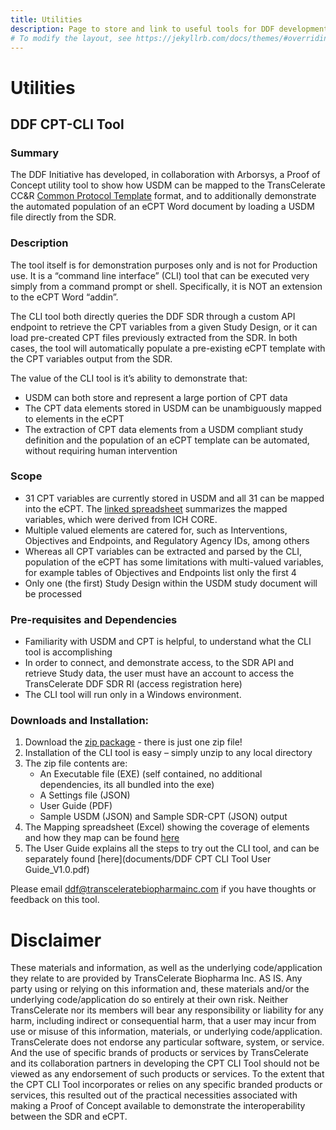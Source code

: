 ```yaml
---
title: Utilities
description: Page to store and link to useful tools for DDF development/implementation
# To modify the layout, see https://jekyllrb.com/docs/themes/#overriding-theme-defaults
---
```

# Utilities



## DDF CPT-CLI Tool

### Summary
The DDF Initiative has developed, in collaboration with Arborsys, a Proof of Concept utility tool to show how USDM can be mapped to the TransCelerate CC&R [Common Protocol Template](https://www.transceleratebiopharmainc.com/assets/clinical-content-reuse-solutions/) format, and to additionally demonstrate the automated population of an eCPT Word document by loading a USDM file directly from the SDR.
 
### Description
The tool itself is for demonstration purposes only and is not for Production use.  It is a “command line interface” (CLI) tool that can be executed very simply from a command prompt or shell.  Specifically, it is NOT an extension to the eCPT Word “addin”. 
 
The CLI tool both directly queries the DDF SDR through a custom API endpoint to retrieve the CPT variables from a given Study Design, or it can load pre-created CPT files previously extracted from the SDR.  In both cases, the tool will automatically populate a pre-existing eCPT template with the CPT variables output from the SDR.
 
The value of the CLI tool is it’s ability to demonstrate that:
- USDM can both store and represent a large portion of CPT data
- The CPT data elements stored in USDM can be unambiguously mapped to elements in the eCPT
- The extraction of CPT data elements from a USDM compliant study definition and the population of an eCPT template can be automated, without requiring human intervention
 
### Scope
- 31 CPT variables are currently stored in USDM and all 31 can be mapped into the eCPT.  The [linked spreadsheet](documents/ddf-sdr-ri-usdm-cpt-mapping-sheet-v2.0.xlsx) summarizes the mapped variables, which were derived from ICH CORE.
- Multiple valued elements are catered for, such as Interventions, Objectives and Endpoints, and Regulatory Agency IDs, among others
- Whereas all CPT variables can be extracted and parsed by the CLI, population of the eCPT has some limitations with multi-valued variables, for example tables of Objectives and Endpoints list only the first 4
- Only one (the first) Study Design within the USDM study document will be processed
 
### Pre-requisites and Dependencies
- Familiarity with USDM and CPT is helpful, to understand what the CLI tool is accomplishing
- In order to connect, and demonstrate access, to the SDR API and retrieve Study data, the user must have an account to access the TransCelerate DDF SDR RI (access registration here)
- The CLI tool will run only in a Windows environment.
 
### Downloads and Installation:
1. Download the [zip package](documents/DDF-0.23.0802.1405.zip) - there is just one zip file!
2. Installation of the CLI tool is easy – simply unzip to any local directory
3. The zip file contents are:
    - An Executable file (EXE) (self contained, no additional dependencies, its all bundled into the exe)
    - A Settings file (JSON)
    - User Guide (PDF)
    - Sample USDM (JSON) and Sample SDR-CPT (JSON) output
4. The Mapping spreadsheet (Excel) showing the coverage of elements and how they map can be found [here](documents/ddf-sdr-ri-usdm-cpt-mapping-sheet-v2.0.xlsx) 
5. The User Guide explains all the steps to try out the CLI tool, and can be separately found [here](documents/DDF CPT CLI Tool User Guide_V1.0.pdf)
 
Please email ddf@transceleratebiopharmainc.com if you have thoughts or feedback on this tool.
 
# Disclaimer
These materials and information, as well as the underlying code/application they relate to are provided by TransCelerate Biopharma Inc. AS IS. Any party using or relying on this information and, these materials and/or the underlying code/application do so entirely at their own risk. Neither TransCelerate nor its members will bear any responsibility or liability for any harm, including indirect or consequential harm, that a user may incur from use or misuse of this information, materials, or underlying code/application.
TransCelerate does not endorse any particular software, system, or service. And the use of specific brands of products or services by TransCelerate and its collaboration partners in developing the CPT CLI Tool should not be viewed as any endorsement of such products or services. To the extent that the CPT CLI Tool incorporates or relies on any specific branded products or services, this resulted out of the practical necessities associated with making a Proof of Concept available to demonstrate the interoperability between the SDR and eCPT.